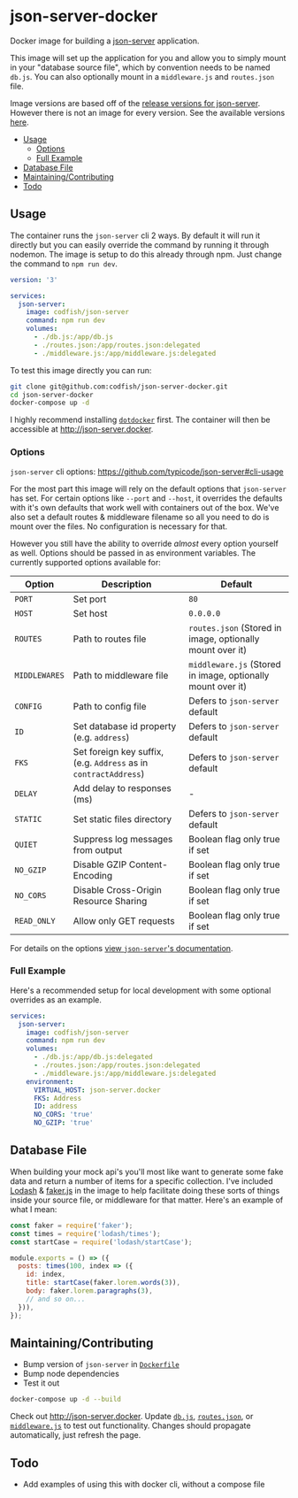 # json-server-docker

Docker image for building a [json-server](https://github.com/typicode/json-server) application.

This image will set up the application for you and allow you to simply mount in your "database
source file", which by convention needs to be named `db.js`. You can also optionally mount in a
`middleware.js` and `routes.json` file.

Image versions are based off of the
[release versions for json-server](https://github.com/typicode/json-server/releases). However there
is not an image for every version. See the available versions
[here](https://hub.docker.com/r/codfish/json-server).

<!-- START doctoc generated TOC please keep comment here to allow auto update -->
<!-- DON'T EDIT THIS SECTION, INSTEAD RE-RUN doctoc TO UPDATE -->

- [Usage](#usage)
  - [Options](#options)
  - [Full Example](#full-example)
- [Database File](#database-file)
- [Maintaining/Contributing](#maintainingcontributing)
- [Todo](#todo)

<!-- END doctoc generated TOC please keep comment here to allow auto update -->

## Usage

The container runs the `json-server` cli 2 ways. By default it will run it directly but you can
easily override the command by running it through nodemon. The image is setup to do this already
through npm. Just change the command to `npm run dev`.

```yml
version: '3'

services:
  json-server:
    image: codfish/json-server
    command: npm run dev
    volumes:
      - ./db.js:/app/db.js
      - ./routes.json:/app/routes.json:delegated
      - ./middleware.js:/app/middleware.js:delegated
```

To test this image directly you can run:

```sh
git clone git@github.com:codfish/json-server-docker.git
cd json-server-docker
docker-compose up -d
```

I highly recommend installing [`dotdocker`](https://github.com/aj-may/dotdocker) first. The
container will then be accessible at <http://json-server.docker>.

### Options

`json-server` cli options: <https://github.com/typicode/json-server#cli-usage>

For the most part this image will rely on the default options that `json-server` has set. For
certain options like `--port` and `--host`, it overrides the defaults with it's own defaults that
work well with containers out of the box. We've also set a default routes & middleware filename so
all you need to do is mount over the files. No configuration is necessary for that.

However you still have the ability to override _almost_ every option yourself as well. Options
should be passed in as environment variables. The currently supported options available for:

| Option        | Description                                                      | Default                                                     |
| ------------- | ---------------------------------------------------------------- | ----------------------------------------------------------- |
| `PORT`        | Set port                                                         | `80`                                                        |
| `HOST`        | Set host                                                         | `0.0.0.0`                                                   |
| `ROUTES`      | Path to routes file                                              | `routes.json` (Stored in image, optionally mount over it)   |
| `MIDDLEWARES` | Path to middleware file                                          | `middleware.js` (Stored in image, optionally mount over it) |
| `CONFIG`      | Path to config file                                              | Defers to `json-server` default                             |
| `ID`          | Set database id property (e.g. `address`)                        | Defers to `json-server` default                             |
| `FKS`         | Set foreign key suffix, (e.g. `Address` as in `contractAddress`) | Defers to `json-server` default                             |
| `DELAY`       | Add delay to responses (ms)                                      | -                                                           |
| `STATIC`      | Set static files directory                                       | Defers to `json-server` default                             |
| `QUIET`       | Suppress log messages from output                                | Boolean flag only true if set                               |
| `NO_GZIP`     | Disable GZIP Content-Encoding                                    | Boolean flag only true if set                               |
| `NO_CORS`     | Disable Cross-Origin Resource Sharing                            | Boolean flag only true if set                               |
| `READ_ONLY`   | Allow only GET requests                                          | Boolean flag only true if set                               |

For details on the options
[view `json-server`'s documentation](https://github.com/typicode/json-server#cli-usage).

### Full Example

Here's a recommended setup for local development with some optional overrides as an example.

```yaml
services:
  json-server:
    image: codfish/json-server
    command: npm run dev
    volumes:
      - ./db.js:/app/db.js:delegated
      - ./routes.json:/app/routes.json:delegated
      - ./middleware.js:/app/middleware.js:delegated
    environment:
      VIRTUAL_HOST: json-server.docker
      FKS: Address
      ID: address
      NO_CORS: 'true'
      NO_GZIP: 'true'
```

## Database File

When building your mock api's you'll most like want to generate some fake data and return a number
of items for a specific collection. I've included [Lodash](https://lodash.com/) &
[faker.js](https://github.com/Marak/faker.js) in the image to help facilitate doing these sorts of
things inside your source file, or middleware for that matter. Here's an example of what I mean:

```js
const faker = require('faker');
const times = require('lodash/times');
const startCase = require('lodash/startCase');

module.exports = () => ({
  posts: times(100, index => ({
    id: index,
    title: startCase(faker.lorem.words(3)),
    body: faker.lorem.paragraphs(3),
    // and so on...
  })),
});
```

## Maintaining/Contributing

- Bump version of `json-server` in [`Dockerfile`](./Dockerfile)
- Bump node dependencies
- Test it out

```sh
docker-compose up -d --build
```

Check out <http://json-server.docker>. Update [`db.js`](./db.js), [`routes.json`](./routes.json), or
[`middleware.js`](./middleware.js) to test out functionality. Changes should propagate
automatically, just refresh the page.

## Todo

- Add examples of using this with docker cli, without a compose file
